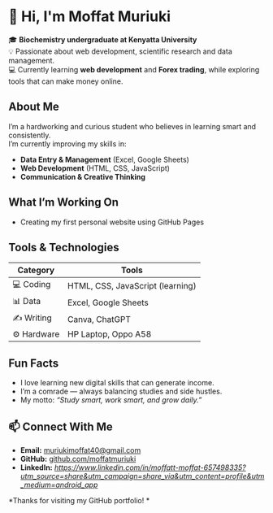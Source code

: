 # 👋 Hi, I'm Moffat Muriuki

🎓 **Biochemistry undergraduate at Kenyatta University**  
💡 Passionate about web development, scientific research and data management.  
💻 Currently learning **web development** and **Forex trading**, while exploring tools that can make money online.  


## About Me
I’m a hardworking and curious student who believes in learning smart and consistently.  
I’m currently improving my skills in:
- **Data Entry & Management** (Excel, Google Sheets)
- **Web Development** (HTML, CSS, JavaScript)
- **Communication & Creative Thinking**


## What I’m Working On
- Creating my first personal website using GitHub Pages  


## Tools & Technologies
| Category | Tools |
|-----------|-------|
| 💻 Coding | HTML, CSS, JavaScript (learning) |
| 📊 Data | Excel, Google Sheets |
| ✍️ Writing | Canva, ChatGPT |
| ⚙️ Hardware | HP Laptop, Oppo A58 |


## Fun Facts
- I love learning new digital skills that can generate income.  
- I’m a comrade — always balancing studies and side hustles.  
- My motto: *“Study smart, work smart, and grow daily.”*


## 📫 Connect With Me
- **Email:** muriukimoffat40@gmail.com  
- **GitHub:** [github.com/moffatmuriuki](https://github.com/moffatmuriuki)  
- **LinkedIn:** *https://www.linkedin.com/in/moffatt-moffat-657498335?utm_source=share&utm_campaign=share_via&utm_content=profile&utm_medium=android_app*  


*Thanks for visiting my GitHub portfolio! *

